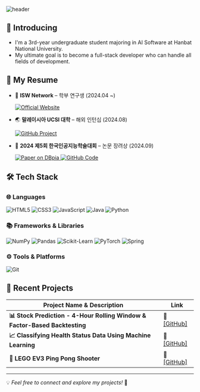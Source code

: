 
<div>
  
  <!--Header-->
  ![header](https://capsule-render.vercel.app/api?type=waving&color=gradient&height=300&section=header&text=Good%20to%20see%20you%20%F0%9F%A4%97)


  
</div>

<div>
  <!--Body-->

  ## 👀 Introducing
  
-  I'm a 3rd-year undergraduate student majoring in AI Software at Hanbat National University.
-  My ultimate goal is to become a full-stack developer who can handle all fields of development.
  

## 📌 My Resume

- 🔬 **ISW Network** – 학부 연구생 (2024.04 ~)  
  <div style="display: inline-block;">
    <a href="https://sites.google.com/view/hisw">
      <img src="https://img.shields.io/badge/Official%20Website-000000?style=flat-square&logo=Google%20Chrome&logoColor=white" alt="Official Website">
    </a>
  </div>

- 🌏 **말레이시아 UCSI 대학** – 해외 인턴십 (2024.08)  
  <div style="display: inline-block;">
    <a href="https://github.com/2024-01-UCSI-HB-project">
      <img src="https://img.shields.io/badge/GitHub%20Project-181717?style=flat-square&logo=GitHub&logoColor=white" alt="GitHub Project">
    </a>
  </div>

- 🥉 **2024 제5회 한국인공지능학술대회** – 논문 장려상 (2024.09)  
  <div style="display: inline-block;">
    <a href="https://www.dbpia.co.kr/journal/articleDetail?nodeId=NODE11949311">
      <img src="https://img.shields.io/badge/Paper%20on%20DBpia-FF6F00?style=flat-square&logo=Read%20the%20Docs&logoColor=white" alt="Paper on DBpia">
    </a>
    <a href="https://github.com/HANJAEWOONG1233/Traffic-light-classification-code">
      <img src="https://img.shields.io/badge/GitHub%20Code-181717?style=flat-square&logo=GitHub&logoColor=white" alt="GitHub Code">
    </a>
  </div>




## 🛠️ Tech Stack  

### 🌐 Languages   
![HTML5](https://img.shields.io/badge/HTML5-E34F26?style=for-the-badge&logo=html5&logoColor=white)  ![CSS3](https://img.shields.io/badge/CSS3-1572B6?style=for-the-badge&logo=css3&logoColor=white)  ![JavaScript](https://img.shields.io/badge/JavaScript-F7DF1E?style=for-the-badge&logo=javascript&logoColor=black)  ![Java](https://img.shields.io/badge/Java-007396?style=for-the-badge&logo=java&logoColor=white)  ![Python](https://img.shields.io/badge/Python-3776AB?style=for-the-badge&logo=python&logoColor=white)  

### 📚 Frameworks & Libraries 
![NumPy](https://img.shields.io/badge/NumPy-013243?style=for-the-badge&logo=numpy&logoColor=white)  ![Pandas](https://img.shields.io/badge/Pandas-150458?style=for-the-badge&logo=pandas&logoColor=white)  ![Scikit-Learn](https://img.shields.io/badge/Scikit--Learn-F7931E?style=for-the-badge&logo=scikitlearn&logoColor=white)  ![PyTorch](https://img.shields.io/badge/PyTorch-EE4C2C?style=for-the-badge&logo=pytorch&logoColor=white)  ![Spring](https://img.shields.io/badge/Spring-6DB33F?style=for-the-badge&logo=spring&logoColor=white)  

### ⚙️ Tools & Platforms 
![Git](https://img.shields.io/badge/Git-F05032?style=for-the-badge&logo=git&logoColor=white)  

## 🚀 Recent Projects  

| **Project Name & Description** | **Link** |
|----------------------------------|------------|
| **📊 Stock Prediction - 4-Hour Rolling Window & Factor-Based Backtesting** | 🔗 [[GitHub]](https://github.com/HANJAEWOONG1233/Stock-Prediction-RollingWindow) |
| **📈 Classifying Health Status Data Using Machine Learning** |🔗 [[GitHub]](https://github.com/HANJAEWOONG1233/Classifying-health-status-data-using-machine-learning) |
| **🤖 LEGO EV3 Ping Pong Shooter** | 🔗 [[GitHub]](https://github.com/HANJAEWOONG1233/LEGO-EV3-PingPongShooter) |

---

💡 *Feel free to connect and explore my projects!* 🚀  
